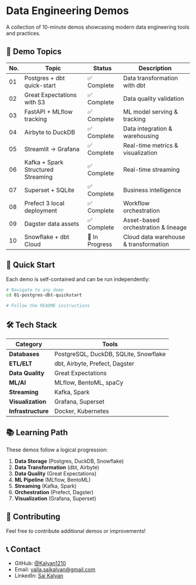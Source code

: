 # Data Engineering Demos

A collection of 10-minute demos showcasing modern data engineering tools and practices.

## 🚀 Demo Topics

| No. | Topic | Status | Description |
|-----|-------|--------|-------------|
| 01  | Postgres + dbt quick-start | ✅ Complete | Data transformation with dbt |
| 02  | Great Expectations with S3 | ✅ Complete | Data quality validation |
| 03  | FastAPI + MLflow tracking | ✅ Complete | ML model serving & tracking |
| 04  | Airbyte to DuckDB | ✅ Complete | Data integration & warehousing |
| 05  | Streamlit → Grafana | ✅ Complete | Real-time metrics & visualization |
| 06  | Kafka + Spark Structured Streaming | ✅ Complete | Real-time streaming |
| 07  | Superset + SQLite | ✅ Complete | Business intelligence |
| 08  | Prefect 3 local deployment | ✅ Complete | Workflow orchestration |
| 09  | Dagster data assets | ✅ Complete | Asset-based orchestration & lineage |
| 10  | Snowflake + dbt Cloud | 🦾 In Progress | Cloud data warehouse & transformation |

## 🚀 Quick Start

Each demo is self-contained and can be run independently:

```bash
# Navigate to any demo
cd 01-postgres-dbt-quickstart

# Follow the README instructions
```

## 🛠️ Tech Stack

| Category | Tools |
|----------|-------|
| **Databases** | PostgreSQL, DuckDB, SQLite, Snowflake |
| **ETL/ELT** | dbt, Airbyte, Prefect, Dagster |
| **Data Quality** | Great Expectations |
| **ML/AI** | MLflow, BentoML, spaCy |
| **Streaming** | Kafka, Spark |
| **Visualization** | Grafana, Superset |
| **Infrastructure** | Docker, Kubernetes |

## 📚 Learning Path

These demos follow a logical progression:

1. **Data Storage** (Postgres, DuckDB, Snowflake)
2. **Data Transformation** (dbt, Airbyte)
3. **Data Quality** (Great Expectations)
4. **ML Pipeline** (MLflow, BentoML)
5. **Streaming** (Kafka, Spark)
6. **Orchestration** (Prefect, Dagster)
7. **Visualization** (Grafana, Superset)

## 🤝 Contributing

Feel free to contribute additional demos or improvements!

## 📞 Contact

- GitHub: [@Kalyan1210](https://github.com/Kalyan1210)
- Email: yalla.saikalyan@gmail.com
- LinkedIn: [Sai Kalyan](https://linkedin.com/in/sai-kalyan-996244128) 
